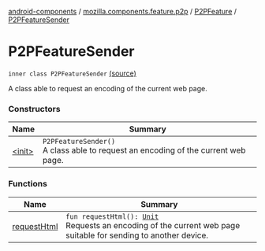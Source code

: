 [android-components](../../../index.md) / [mozilla.components.feature.p2p](../../index.md) / [P2PFeature](../index.md) / [P2PFeatureSender](./index.md)

# P2PFeatureSender

`inner class P2PFeatureSender` [(source)](https://github.com/mozilla-mobile/android-components/blob/master/components/feature/p2p/src/main/java/mozilla/components/feature/p2p/P2PFeature.kt#L154)

A class able to request an encoding of the current web page.

### Constructors

| Name | Summary |
|---|---|
| [&lt;init&gt;](-init-.md) | `P2PFeatureSender()`<br>A class able to request an encoding of the current web page. |

### Functions

| Name | Summary |
|---|---|
| [requestHtml](request-html.md) | `fun requestHtml(): `[`Unit`](https://kotlinlang.org/api/latest/jvm/stdlib/kotlin/-unit/index.html)<br>Requests an encoding of the current web page suitable for sending to another device. |
